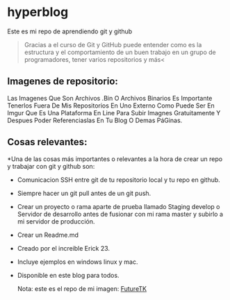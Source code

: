 # hyperblog

Este es mi repo de aprendiendo git y github

> Gracias a el curso de Git y GitHub puede entender como es la estructura y el comportamiento de un buen trabajo en un grupo de programadores, tener varios repositorios y más<

## Imagenes de repositorio:

Las Imagenes Que Son Archivos .Bin O Archivos Binarios Es Importante Tenerlos Fuera De Mis Repositorios En Uno Externo Como Puede Ser En Imgur Que Es Una Plataforma En Line Para Subir Imagnes Gratuitamente Y Despues Poder Referenciaslas En Tu Blog O Demas PáGinas.

## Cosas relevantes:

\*Una de las cosas más importantes o relevantes a la hora de crear un repo y trabajar con git y github son:

- Comunicacion SSH entre git de tu repositorio local y tu repo en github.
- Siempre hacer un git pull antes de un git push.
- Crear un proyecto o rama aparte de prueba llamado Staging develop o Servidor de desarrollo antes de fusionar con mi rama master y subirlo a mi servidor de producción.
- Crear un Readme.md
- Creado por el increible Erick 23.
- Incluye ejemplos en windows linux y mac.
- Disponible en este blog para todos.

  Nota: este es el repo de mi imagen: [FutureTK][futuretk]

[futuretk]: https://imgur.com/user/ErickRO23/posts "mi post en imgur"
